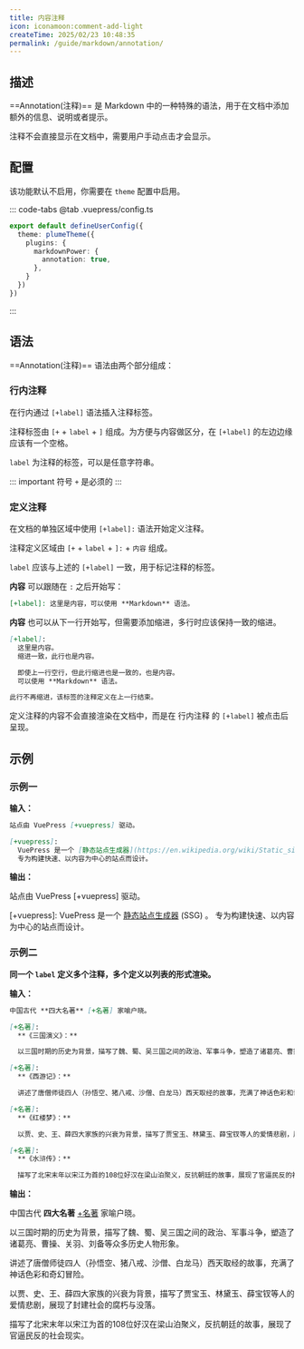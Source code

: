 ```yaml
---
title: 内容注释
icon: iconamoon:comment-add-light
createTime: 2025/02/23 10:48:35
permalink: /guide/markdown/annotation/
---
```


## 描述

==Annotation(注释)== 是 Markdown 中的一种特殊的语法，用于在文档中添加额外的信息、说明或者提示。

注释不会直接显示在文档中，需要用户手动点击才会显示。

## 配置

该功能默认不启用，你需要在 `theme` 配置中启用。

::: code-tabs
@tab .vuepress/config.ts

```ts
export default defineUserConfig({
  theme: plumeTheme({
    plugins: {
      markdownPower: {
        annotation: true,
      },
    }
  })
})
```

:::

## 语法

==Annotation(注释)== 语法由两个部分组成：

### 行内注释

在行内通过 `[+label]` 语法插入注释标签。

注释标签由 `[+` + `label` + `]` 组成。为方便与内容做区分，在 `[+label]` 的左边边缘应该有一个空格。

`label` 为注释的标签，可以是任意字符串。

::: important 符号 `+` 是必须的
:::

### 定义注释

在文档的单独区域中使用 `[+label]:` 语法开始定义注释。

注释定义区域由 `[+` + `label` + `]:` + `内容` 组成。

`label` 应该与上述的 `[+label]` 一致，用于标记注释的标签。

**内容** 可以跟随在 `:` 之后开始写：

```md
[+label]: 这里是内容，可以使用 **Markdown** 语法。
```

**内容** 也可以从下一行开始写，但需要添加缩进，多行时应该保持一致的缩进。

```md
[+label]:
  这里是内容。
  缩进一致，此行也是内容。

  即使上一行空行，但此行缩进也是一致的，也是内容。
  可以使用 **Markdown** 语法。

此行不再缩进，该标签的注释定义在上一行结束。
```

定义注释的内容不会直接渲染在文档中，而是在 行内注释 的 `[+label]` 被点击后呈现。

## 示例

### 示例一

**输入：**

```md
站点由 VuePress [+vuepress] 驱动。

[+vuepress]:
  VuePress 是一个 [静态站点生成器](https://en.wikipedia.org/wiki/Static_site_generator) (SSG) 。
  专为构建快速、以内容为中心的站点而设计。
```

**输出：**

站点由 VuePress [+vuepress] 驱动。

[+vuepress]:
  VuePress 是一个 [静态站点生成器](https://en.wikipedia.org/wiki/Static_site_generator) (SSG) 。
  专为构建快速、以内容为中心的站点而设计。

### 示例二

**同一个 `label` 定义多个注释，多个定义以列表的形式渲染。**

**输入：**

```md
中国古代 **四大名著** [+名著] 家喻户晓。

[+名著]:
  **《三国演义》：**

  以三国时期的历史为背景，描写了魏、蜀、吴三国之间的政治、军事斗争，塑造了诸葛亮、曹操、关羽、刘备等众多历史人物形象。

[+名著]:
  **《西游记》：**

  讲述了唐僧师徒四人（孙悟空、猪八戒、沙僧、白龙马）西天取经的故事，充满了神话色彩和奇幻冒险。

[+名著]:
  **《红楼梦》：**

  以贾、史、王、薛四大家族的兴衰为背景，描写了贾宝玉、林黛玉、薛宝钗等人的爱情悲剧，展现了封建社会的腐朽与没落。

[+名著]:
  **《水浒传》：**

  描写了北宋末年以宋江为首的108位好汉在梁山泊聚义，反抗朝廷的故事，展现了官逼民反的社会现实。
```

**输出：**

中国古代 **四大名著** [+名著] 家喻户晓。

[+名著]:
  **《三国演义》：**

  以三国时期的历史为背景，描写了魏、蜀、吴三国之间的政治、军事斗争，塑造了诸葛亮、曹操、关羽、刘备等众多历史人物形象。

[+名著]:
  **《西游记》：**

  讲述了唐僧师徒四人（孙悟空、猪八戒、沙僧、白龙马）西天取经的故事，充满了神话色彩和奇幻冒险。

[+名著]:
  **《红楼梦》：**

  以贾、史、王、薛四大家族的兴衰为背景，描写了贾宝玉、林黛玉、薛宝钗等人的爱情悲剧，展现了封建社会的腐朽与没落。

[+名著]:
  **《水浒传》：**

  描写了北宋末年以宋江为首的108位好汉在梁山泊聚义，反抗朝廷的故事，展现了官逼民反的社会现实。
